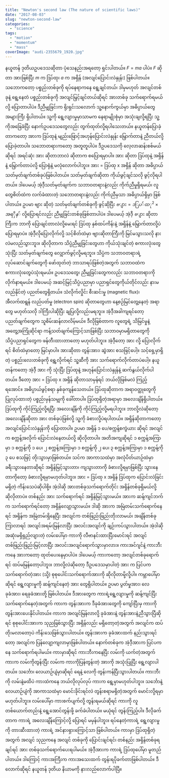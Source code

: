 ```yaml
---
title: "Newton's second law (The nature of scientific laws)"
date: "2017-08-03"
slug: "newton-second-law"
categories:
  - "science"
tags:
  - "motion"
  - "momentum"
  - "mass"
coverImage: "audi-2355679_1920.jpg"
---
```


နယူတန် ဒုတိယဥပဒေသဆိုတာ ပုံသေနည်းအရတော့ ရှင်းပါတယ်။ $F = ma$ ပါပဲ။ $F$ ဆိုတာ အားဖြစ်ပြီး $m$ က ဒြပ်ထု၊ $a$ က အရှိန် (အလျင်ပြောင်းလဲနှုန်း) ဖြစ်ပါတယ်။ သဘောကတော့ ပစ္စည်းတစ်ခုကို ရပ်နေရာကနေ ရွေ့ချင်တယ်၊ ဒါမှမဟုတ် အလျင်တစ်ခုနဲ့ ရွေ့နေတဲ ပစ္စည်းတစ်ခုကို အလျင်မြှင့်ချင်တယ်ဆိုရင် အားတစ်ခု သက်ရောက်ရမယ်လို့ ပြောတာပါပဲ။ ဒီညီမျှခြင်းက ရိုးရှင်းသလောက် သူ့နောက်ကွယ်မှာ အဓိပ္ပာယ်တွေ အများကြီး ရှိပါတယ်။ သူ့ကို ရွေ့လျားမှုမှာသာမက နေရာမျိုးစုံမှာ အသုံးချလို့ရပြီး သူ့ကိုအခြေခံပြီး နောက်ဥပဒေသတွေလည်း တွက်ထုတ်လို့ရပါသေးတယ်။ နယူတန်ပြောခဲ့တာကတော့ အားက ဒြပ်ထုနဲ့ မျည်းဖြောင့်အဟုန်ပြောင်းလဲနှုန်း မြှောက်တာနဲ့ ညီတယ်လို့ ပြောခဲ့တာပါ။ သဘောတရားကတော့ အတူတူပါပဲ။ ဒီဥပဒေသကို လေ့လာဆန်းစစ်မယ်ဆိုရင် အရင်ဆုံး အား ဆိုတာဘာလဲ ဆိုတာက စပြောရမှာပါ။ အား ဆိုတာ ဒြပ်ထုနဲ့ အရှိန်နဲ့ မြှောက်တာပဲလို့ ပြောရုံနဲ့ မလုံလောက်ပါဘူး။ အား = ဒြပ်ထု x အရှိန် ဆိုတာ အဓိပ္ပာယ်သတ်မှတ်ချက်တစ်ခုပဲဖြစ်ပါတယ်။ သတ်မှတ်ချက်ဆိုတာ ကိုယ်ဖွင့်ချင်သလို ဖွင့်လိုရပါတယ်။ ဒါပေမယ့် အဲ့ဒီ့သတ်မှတ်ချက်က သဘာဝတရားနဲ့လည်း ကိုက်ညီမှုရှိရမယ်၊ လူတွေစိတ်ထဲက လက်ခံထားတဲ့ သဘောတရားနဲ့လည်း ကိုက်ညီမှသာ အဓိပ္ပာယ်ရှိမှာ ဖြစ်ပါတယ်။ ဥပမာ ဗျား ဆိုတဲ့ သတ်မှတ်ချက်တစ်ခုကို ဖွင့်ဆိုပြီး $ဗျား = ဒြပ်ထု^2 × အရှိန်$ လို့ပြောရင်လည်း ညီမျှခြင်းတစ်ခုဖြစ်တာပါပဲ။ ဒါပေမယ့် အဲ့ဒီ့ $ဗျား$ ဆိုတာကြီးက ဘာကို ပြောချင်တာလဲလို့မေးရင် ဒြပ်ထု နှစ်ထပ်ကိန်းနဲ့ အရှိန်နဲ့ မြှောက်တာလို့ပဲ ပြောရမှာပဲ။ အဲ့ဒီ့လိုပြောလိုက်လို့ သင့်စိတ်ထဲမှာ ဗျားဆိုတာကြီးကို မြင်မသွားသလို နားလဲမလည်သွားဘူး။ ဆိုလိုတာက သိပ္ပံညီမျှခြင်းတွေဟာ ကိုယ်သုံးချင်တဲ့ စကားလုံးတွေသုံးပြီး သတ်မှတ်ချက်တွေ လျှောက်ဖွင့်လို့မရဘူး။ သိပ္ပံက သဘာဝတရားရဲ့ လုပ်ဆောင်ချက်တွေကို ဖော်ထုတ်တဲ့ ဘာသာရပ်ဖြစ်တဲ့အတွက် သဘာဝထဲက စကားလုံးတွေပဲသုံးရမယ်။ ဥပဒေသတွေ၊ ညီမျှခြင်းတွေကလည်း သဘာဝတရားကို လိုက်နာရမယ်။ ဒါပေမယ့် အဆင့်မြင့်သိပ္ပံပညာမှာ ပညာရှင်တွေကိုယ်တိုင်လည်း နားမလည်နိုင်တဲ့ ပညတ်တွေရှိတယ်။ သံလိုက်လှိုင်း စီးဆင်းမှု (magnetic flux)၊ အီလက်ထရွန် လည်ပတ်မှု (electron spin) ဆိုတာတွေဟာ နေ့စဉ်မြင်တွေ့နေတဲ့ အရာတွေ မဟုတ်သလို ဒါကြီးပါဆိုပြီး ချပြလို့လည်းမရဘူး။ အဲ့ဒီ့အခါကျရင်တော့ ပညတ်ချက်တွေက သူစိမ်းဆန်လာလိမ့်မယ်။ ဒီလိုဖြစ်တာက လူတွေရဲ့ သိမြင်မှုနဲ့ အတွေ့အကြုံဆိုင်ရာ ကန့်သတ်ချက်ကြောင့်သာဖြစ်ပြီး သဘာဝမှာမရှိတာတွေကို သိပ္ပံပညာရှင်တွေက ဖန်တီးထားတာတော့ မဟုတ်ပါဘူး။ အဲ့ဒီ့တော့ အား လို့ ပြောလိုက်ရင် စိတ်ထဲမှာတော့ မြင်မှာပါ။ အားဆိုတာ တွန်းအား၊ ဆွဲအား စသဖြင့်ပေါ့။ သင့်ရှေ့မှာရှိတဲ့ ပစ္စည်းလေးတစ်ခုကို ရွှေ့လိုက်ရင် သူ့ဆီကို အား သက်ရောက်လိုက်တာပဲပေါ့။ နယူတန်ကတော့ အဲ့ဒီ့ အား ကို သုံးပြီး ဒြပ်ထုနဲ့ အဟုန်ပြောင်းလဲနှုန်နဲ့ ဆက်နွယ်လိုက်ပါတယ်။ ဒီတော့ အား = ဒြပ်ထု x အရှိန် ဆိုတာသာမှန်ရင် ဘယ်လိုဖြစ်မလဲ ကြည့်ရအောင်။ အဓိပ္ပာယ်ဖွင့်စရာ နှစ်ခုကျန်သေတယ်။ ဒြပ်ထုဆိုတာက အရာဝတ္ထုတွေကို ပြုလုပ်ထားတဲ့ ပစ္စည်းမှန်သမျှကို ခေါ်တာပါ။ ဒြပ်ထုရှိတဲ့အရာမှာ အလေးချိန်ရှိပါတယ်။ ဒြပ်ထုကို ကိုင်ကြည့်လို့ရပြီး အလေးချိန်ကို ကိုင်ကြည့်လို့မရပါဘူး။ ဘာလို့လဲဆိုတော့ အလေးချိန်ဆိုတာ အား တစ်ခုပဲဖြစ်လို့ သူ့ကို ခံစားလို့ပဲရပါတယ်။ အရှိန်ဆိုတာကတော့ အလျင်ပြောင်းလဲနှုန်းကို ပြောတာပါ။ ဥပမာ အရှိန် ၁ ပေ/စက္ကန့်စကွဲယား ဆိုရင် အလျင်က စက္ကန့်အလိုက် ပြောင်းလဲနေတယ်လို့ ဆိုလိုတာပါ။ အတိအကျဆိုရင် ၁ စက္ကန့်အကြာမှာ ၁ စက္ကန့်ကို ၁ ပေ၊ ၂ စက္ကန့်အကြာမှာ ၁ စက္ကန့်ကို ၂ ပေ၊ ၃ စက္ကန့်အကြာမှာ ၁ စက္ကန့်ကို ၃ ပေ စသဖြင့် တိုးသွားမှာဖြစ်တယ်။ သင်က အာကာသထဲမှာ အလုံပိတ်ယာဉ်ထဲမှာ ခရီးသွားနေတာဆိုရင် အရှိန်မြင့်သွားတာ၊ ကျသွားတာကို ခံစားလို့ရမှာဖြစ်ပြီး သွားနေတာကိုတော့ ခံစားလို့ရမှာမဟုတ်ပါဘူး။ အား = ဒြပ်ထု x အရှိန် ဒြပ်ထုက ပြောင်းလဲခြင်းမရှိတဲ့ ကိန်းသေပဲဆိုပါစို့။ အဲ့ဒါဆို အားတစ်ခုသက်ရောက်တိုင်း အရှိန်တစ်ခုရှိမယ်လို့ ဆိုလိုတာပဲ။ တစ်နည်း အား သက်ရောက်ရင် အရှိန်မြင့်သွားမယ်။ အားက ဆန့်ကျင်ဘက်က သက်ရောက်ရင်တော့ အရှိန်လျော့သွားမယ်။ ဒါဆို အားက အမြဲတမ်းသက်ရောက်နေရင် အရှိန်က အမြဲတမ်းရှိနေပြီး အလျင်က တစ်ဖြည်းဖြည်းတိုးလာမယ်၊ အချိန်တစ်ခုကြာလာရင် အလျင်အရမ်းမြန်လာပြီး အလင်းအလျင်ကို ချဉ်းကပ်သွားပါတယ်။ အဲ့ဒါဆို အဆုံးမရှိရှည်လျားတဲ့ လမ်းပေါ်မှာ ကားကို လီဗာနင်းထားပြီးမောင်းရင် အလျင်တစ်ဖြည်းဖြည်းမြင့်လာပြီး အလင်းအလျင်ရောက်သွားမှာလား။ ကားအင်ဂျင်နဲ့ ကားဘီးကနေ အားကတော့ ထုတ်ပေးနေမှာပါပဲ။ ဒါပေမယ့် ကားကတော့ အလျင်တစ်ခုရောက်ရင် ထပ်မမြန်တော့ပါဘူး။ ဘာလို့လဲဆိုတော့ ဒီဥပဒေသမှာပါတဲ့ အား က ပြင်ပက သက်ရောက်တဲ့အား (သို့) စုစုပေါင်းသက်ရောက်အားကို ဆိုလိုတာမို့လို့ပါ။ ကမ္ဘာပေါ်မှာဆိုရင် ရွေ့လျားမှုကို ဆန့်ကျင်နေတဲ့ အား တွေရှိပါတယ်။ ဥပမာ ပွတ်မှုအား၊ လေခုခံအား၊ ရေခုခံအားတို့ ဖြစ်ပါတယ်။ ဒီအားတွေက ကားရဲ့ရွေ့လျားမှုကို ဆန့်ကျင်ပြီး သက်ရောက်နေတဲ့အတွက် ကားက တွန်းအားက ဒီခုခံအားတွေကို ကျော်ပြီးမှ ကားကို တွန်းအားပေးနိုင်ပါတယ်။ ကားက အလျင်မြန်လာလို့ ခုခံအားနဲ့ တွန်းအားနဲ့ညီသွားပြီဆိုရင် စုစုပေါင်းအားက သုညဖြစ်သွားပြီး အရှိန်လည်း မရှိတော့တဲ့အတွက် အလျင်က ထပ်တိုးမလာတော့ပဲ ကိန်းသေဖြစ်သွားပါတယ်။ တွန်းအားက ခုခံအားထက် နည်းသွားရင်တော့ အလျင်က ပြန်လျော့ကျလာမှာဖြစ်ပါတယ်။ နောက်တစ်ခုက အဲ့ဒီ့အားက ပြင်ပကနေ သက်ရောက်ရပါမယ်။ ကားမှာဆိုရင် ကားဘီးကနေပြီး လမ်းကို ယက်တဲ့အတွက် ကားက လမ်းကိုတွန်းပြီး လမ်းက ကားကိုပြန်တွန်းတဲ့ အားကို အသုံးပြုပြီး ရွေ့လျားပါတယ်။ သင်္ဘော၊ လေယာဉ်ပျံမှာဆိုရင် ရေနဲ့ လေကို တွန်းကန်ပြီးသွားပါတယ်။ ကားဘီးကို လမ်းနဲ့မထိပဲ ကားထဲကနေ ဘယ်လိုလုပ်လုပ် ကားက ရွေ့မှာမဟုတ်ပါဘူး။ သင်္ဘောနဲ့ လေယာဉ်ပျံကို အာကာသထဲမှာ မောင်းခိုင်းရင်လဲ တွန်းစရာမရှိတဲ့အတွက် မောင်းလို့ရမှာ မဟုတ်ပါဘူး။ လမ်းပေါ်မှာ ကားစက်ပျက်လို့ တွန်းရမယ်ဆိုရင် ကားကို လူတစ်ယောက်တည်းနဲ့ ရွေ့အောင်တွန်းဖို့ ခက်ခဲပါတယ်။ မယုံရင် တွန်းကြည့်ပါ။ ဒီလိုခက်တာက ကားရဲ့ အလေးချိန်ကြောင့်လို့ ပြောရင် မမှန်ပါဘူး။ ရပ်နေတဲ့ကားရဲ့ ရွေ့လျားမှုကို တားဆီးထားတဲ့ ကားရဲ့ အင်နားရှားကြောင့်သာ ဖြစ်ပါတယ်။ ကားမှာ ဒြပ်ထုရှိတဲ့အတွက် အလျင် သုညကနေ အလျင် တစ်ခုကို ပြောင်းချင်ရင်၊ တစ်နည်း အရှိန်တစ်ခုရချင်ရင် အား တစ်ခုသက်ရောက်ပေးရပါမယ်။ အဲ့ဒီ့အားက ကားရဲ့ ဒြပ်ထုပေါ်မှာ မူတည်ပါတယ်။ ဒါကြောင့် ကားအကြီးက ကားအသေးထက် တွန်းရပိုခက်တာဖြစ်ပါတယ်။ ဒီလောက်ဆိုရင် နယူတန် ဒုတိယ နိယာမကို နားလည်လောက်ပါပြီ။
